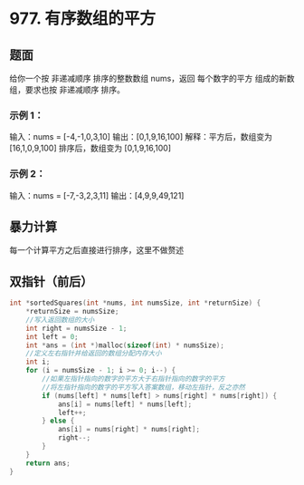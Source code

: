 # 977. 有序数组的平方

## 题面

给你一个按 非递减顺序 排序的整数数组 nums，返回 每个数字的平方 组成的新数组，要求也按 非递减顺序 排序。

### 示例 1：

输入：nums = [-4,-1,0,3,10]
输出：[0,1,9,16,100]
解释：平方后，数组变为 [16,1,0,9,100]
排序后，数组变为 [0,1,9,16,100]

### 示例 2：

输入：nums = [-7,-3,2,3,11]
输出：[4,9,9,49,121]

## 暴力计算

每一个计算平方之后直接进行排序，这里不做赘述

## 双指针（前后）

```c
int *sortedSquares(int *nums, int numsSize, int *returnSize) {
    *returnSize = numsSize;
    //写入返回数组的大小
    int right = numsSize - 1;
    int left = 0;
    int *ans = (int *)malloc(sizeof(int) * numsSize);
    //定义左右指针并给返回的数组分配内存大小
    int i;
    for (i = numsSize - 1; i >= 0; i--) {
        //如果左指针指向的数字的平方大于右指针指向的数字的平方
        //将左指针指向的数字的平方写入答案数组，移动左指针，反之亦然
        if (nums[left] * nums[left] > nums[right] * nums[right]) {
            ans[i] = nums[left] * nums[left];
            left++;
        } else {
            ans[i] = nums[right] * nums[right];
            right--;
        }
    }
    return ans;
}
```